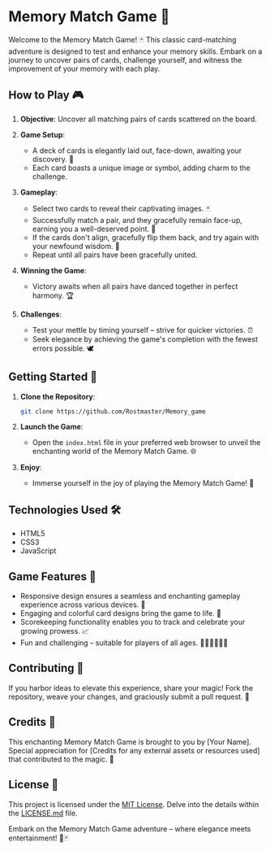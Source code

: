 # Memory Match Game 🌟

Welcome to the Memory Match Game! 🃏 This classic card-matching adventure is designed to test and enhance your memory skills. Embark on a journey to uncover pairs of cards, challenge yourself, and witness the improvement of your memory with each play.

## How to Play 🎮

1. **Objective**: Uncover all matching pairs of cards scattered on the board.

2. **Game Setup**:
    - A deck of cards is elegantly laid out, face-down, awaiting your discovery. 🌈
    - Each card boasts a unique image or symbol, adding charm to the challenge.

3. **Gameplay**:
    - Select two cards to reveal their captivating images. 🃏
    - Successfully match a pair, and they gracefully remain face-up, earning you a well-deserved point. 🌟
    - If the cards don't align, gracefully flip them back, and try again with your newfound wisdom. 🔄
    - Repeat until all pairs have been gracefully united.

4. **Winning the Game**:
    - Victory awaits when all pairs have danced together in perfect harmony. 🏆

5. **Challenges**:
    - Test your mettle by timing yourself – strive for quicker victories. ⏰
    - Seek elegance by achieving the game's completion with the fewest errors possible. 🕊️

## Getting Started 🚀

1. **Clone the Repository**:
    ```bash
    git clone https://github.com/Rostmaster/Memory_game
    ```

2. **Launch the Game**:
    - Open the `index.html` file in your preferred web browser to unveil the enchanting world of the Memory Match Game. 🌐

3. **Enjoy**:
    - Immerse yourself in the joy of playing the Memory Match Game! 🎉

## Technologies Used 🛠️

- HTML5
- CSS3
- JavaScript

## Game Features 🎉

- Responsive design ensures a seamless and enchanting gameplay experience across various devices. 📱
- Engaging and colorful card designs bring the game to life. 🎨
- Scorekeeping functionality enables you to track and celebrate your growing prowess. 📈
- Fun and challenging – suitable for players of all ages. 👶👧👨👩👴👵

## Contributing 🤝

If you harbor ideas to elevate this experience, share your magic! Fork the repository, weave your changes, and graciously submit a pull request. 🚀

## Credits 🌟

This enchanting Memory Match Game is brought to you by [Your Name]. Special appreciation for [Credits for any external assets or resources used] that contributed to the magic. 🙌

## License 📜

This project is licensed under the [MIT License](LICENSE.md). Delve into the details within the [LICENSE.md](LICENSE.md) file.

Embark on the Memory Match Game adventure – where elegance meets entertainment! 🌟🃏